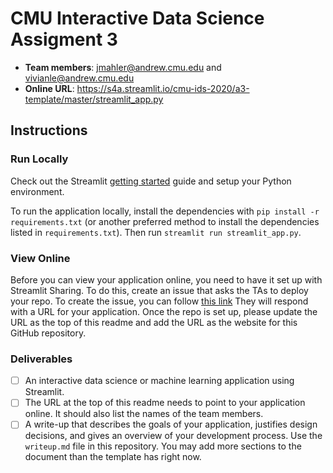 # CMU Interactive Data Science Assigment 3

* **Team members**: jmahler@andrew.cmu.edu and vivianle@andrew.cmu.edu
* **Online URL**: https://s4a.streamlit.io/cmu-ids-2020/a3-template/master/streamlit_app.py

## Instructions

### Run Locally

Check out the Streamlit [getting started](https://docs.streamlit.io/en/stable/getting_started.html) guide and setup your Python environment.

To run the application locally, install the dependencies with `pip install -r requirements.txt` (or another preferred method to install the dependencies listed in `requirements.txt`). Then run `streamlit run streamlit_app.py`.

### View Online

Before you can view your application online, you need to have it set up with Streamlit Sharing. To do this, create an issue that asks the TAs to deploy your repo. To create the issue, you can follow [this link](../../issues/new?body=Dear+TAs%2C+please+add+our+repo+to+Streamlit+sharing+and+then+respond+to+this+issue+with+the+URL+to+the+deployed+application.&title=Setup+Streamlit+sharing&assignees=aditya5558,kunalkhadilkar,erbmoth) They will respond with a URL for your application. Once the repo is set up, please update the URL as the top of this readme and add the URL as the website for this GitHub repository.

### Deliverables

- [ ] An interactive data science or machine learning application using Streamlit.
- [ ] The URL at the top of this readme needs to point to your application online. It should also list the names of the team members. 
- [ ] A write-up that describes the goals of your application, justifies design decisions, and gives an overview of your development process. Use the `writeup.md` file in this repository. You may add more sections to the document than the template has right now.
